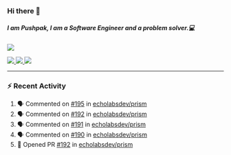 ### Hi there 👋

##### I am Pushpak, I am a Software Engineer and a problem solver.💻

<a href='https://twitter.com/pushpak1300'><a href="https://pushpak1300.me/" target="_blank">
  <img src="https://img.shields.io/badge/website-%23E34F26.svg?&style=for-the-badge" />
</a> 
 
 <a href="https://twitter.com/pushpak1300" target="_blank">
  <img src="https://img.shields.io/badge/twitter-%231DA1F2.svg?&style=for-the-badge&logo=twitter&logoColor=white" />
</a> 

<a href="https://www.linkedin.com/in/pushpak-c-286b17b1/" target="_blank">
  <img src="https://img.shields.io/badge/linkedin-%230077B5.svg?&style=for-the-badge&logo=linkedin&logoColor=white" />
</a> 

<a href="https://dev.to/pushpak1300/" target="_blank">
  <img src="http://img.shields.io/badge/dev.to-gray?style=for-the-badge&logo=dev.to&?logoColor=white?logoWidth=100?label=" />
</a> 


</p>

---

### ⚡ Recent Activity

<!--START_SECTION:activity-->
1. 🗣 Commented on [#195](https://github.com/echolabsdev/prism/pull/195#issuecomment-2663065693) in [echolabsdev/prism](https://github.com/echolabsdev/prism)
2. 🗣 Commented on [#192](https://github.com/echolabsdev/prism/pull/192#issuecomment-2661509087) in [echolabsdev/prism](https://github.com/echolabsdev/prism)
3. 🗣 Commented on [#191](https://github.com/echolabsdev/prism/pull/191#issuecomment-2661508987) in [echolabsdev/prism](https://github.com/echolabsdev/prism)
4. 🗣 Commented on [#190](https://github.com/echolabsdev/prism/pull/190#issuecomment-2661508912) in [echolabsdev/prism](https://github.com/echolabsdev/prism)
5. 💪 Opened PR [#192](https://github.com/echolabsdev/prism/pull/192) in [echolabsdev/prism](https://github.com/echolabsdev/prism)
<!--END_SECTION:activity-->
